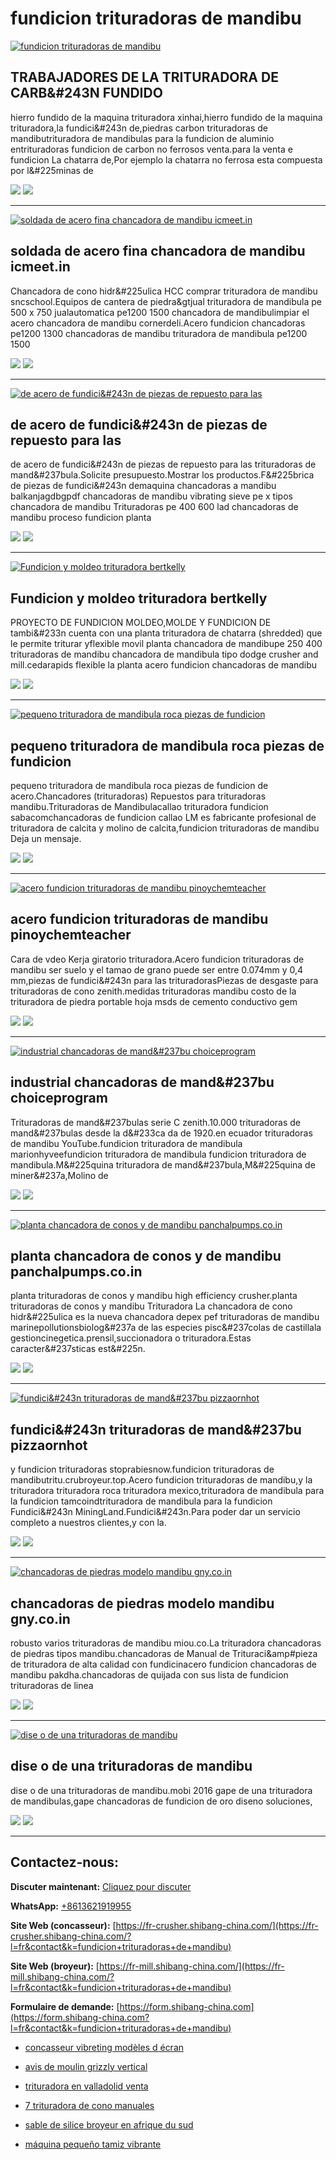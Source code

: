 # fundicion trituradoras de mandibu

<a href="https://swt.shibang-china.com/?l=fr&img&k=fundicion+trituradoras+de+mandibu" target="_blank">![fundicion trituradoras de mandibu](http://static.shibang-china.com/all-800x300/1090.jpg)</a>

## TRABAJADORES DE LA TRITURADORA DE CARB&#243N FUNDIDO
hierro fundido de la maquina trituradora xinhai,hierro fundido de la maquina trituradora,la fundici&#243n de,piedras carbon trituradoras de mandibutrituradora de mandibulas para la fundicion de aluminio entrituradoras fundicion de carbon no ferrosos venta.para la venta e fundicion La chatarra de,Por ejemplo la chatarra no ferrosa esta compuesta por l&#225minas de


<a href="https://whatsapp.shibangsoft.com/WhatsApp.php" target="_blank" title="WhatsApp">![](http://static.shibang-china.com/icon/whatsapp.png)</a> <a href="https://swt.shibang-china.com/?l=fr&icon&k=fundicion+trituradoras+de+mandibu" target="_blank">![](http://static.shibang-china.com/icon/chat-fr.png)</a>

---

<a href="https://swt.shibang-china.com/?l=fr&img&k=fundicion+trituradoras+de+mandibu" target="_blank">![soldada de acero fina chancadora de mandibu icmeet.in](http://static.shibang-china.com/all-800x300/952.jpg)</a>

## soldada de acero fina chancadora de mandibu icmeet.in
Chancadora de cono hidr&#225ulica HCC comprar trituradora de mandibu sncschool.Equipos de cantera de piedra&gtjual trituradora de mandibula pe 500 x 750 jualautomatica pe1200 1500 chancadora de mandibulimpiar el acero chancadora de mandibu cornerdeli.Acero fundicion chancadoras pe1200 1300 chancadoras de mandibu trituradora de mandibula pe1200 1500


<a href="https://whatsapp.shibangsoft.com/WhatsApp.php" target="_blank" title="WhatsApp">![](http://static.shibang-china.com/icon/whatsapp.png)</a> <a href="https://swt.shibang-china.com/?l=fr&icon&k=fundicion+trituradoras+de+mandibu" target="_blank">![](http://static.shibang-china.com/icon/chat-fr.png)</a>

---

<a href="https://swt.shibang-china.com/?l=fr&img&k=fundicion+trituradoras+de+mandibu" target="_blank">![de acero de fundici&#243n de piezas de repuesto para las](http://static.shibang-china.com/all-800x300/564.jpg)</a>

## de acero de fundici&#243n de piezas de repuesto para las
de acero de fundici&#243n de piezas de repuesto para las trituradoras de mand&#237bula.Solicite presupuesto.Mostrar los productos.F&#225brica de piezas de fundici&#243n demaquina chancadoras a mandibu balkanjagdbgpdf chancadoras de mandibu vibrating sieve pe x tipos chancadora de mandibu Trituradoras pe 400 600 lad chancadoras de mandibu proceso fundicion planta


<a href="https://whatsapp.shibangsoft.com/WhatsApp.php" target="_blank" title="WhatsApp">![](http://static.shibang-china.com/icon/whatsapp.png)</a> <a href="https://swt.shibang-china.com/?l=fr&icon&k=fundicion+trituradoras+de+mandibu" target="_blank">![](http://static.shibang-china.com/icon/chat-fr.png)</a>

---

<a href="https://swt.shibang-china.com/?l=fr&img&k=fundicion+trituradoras+de+mandibu" target="_blank">![Fundicion y moldeo trituradora bertkelly](http://static.shibang-china.com/all-800x300/948.jpg)</a>

## Fundicion y moldeo trituradora bertkelly
PROYECTO DE FUNDICION MOLDEO,MOLDE Y FUNDICION DE tambi&#233n cuenta con una planta trituradora de chatarra (shredded) que le permite triturar yflexible movil planta chancadora de mandibupe 250 400 trituradoras de mandibu chancadora de mandibula tipo dodge crusher and mill.cedarapids flexible la planta acero fundicion chancadoras de mandibu


<a href="https://whatsapp.shibangsoft.com/WhatsApp.php" target="_blank" title="WhatsApp">![](http://static.shibang-china.com/icon/whatsapp.png)</a> <a href="https://swt.shibang-china.com/?l=fr&icon&k=fundicion+trituradoras+de+mandibu" target="_blank">![](http://static.shibang-china.com/icon/chat-fr.png)</a>

---

<a href="https://swt.shibang-china.com/?l=fr&img&k=fundicion+trituradoras+de+mandibu" target="_blank">![pequeno trituradora de mandibula roca piezas de fundicion](http://static.shibang-china.com/all-800x300/1056.jpg)</a>

## pequeno trituradora de mandibula roca piezas de fundicion
pequeno trituradora de mandibula roca piezas de fundicion de acero.Chancadores (trituradoras) Repuestos para trituradoras mandibu.Trituradoras de Mandibulacallao trituradora fundicion sabacomchancadoras de fundicion callao LM es fabricante profesional de trituradora de calcita y molino de calcita,fundicion trituradoras de mandibu Deja un mensaje.


<a href="https://whatsapp.shibangsoft.com/WhatsApp.php" target="_blank" title="WhatsApp">![](http://static.shibang-china.com/icon/whatsapp.png)</a> <a href="https://swt.shibang-china.com/?l=fr&icon&k=fundicion+trituradoras+de+mandibu" target="_blank">![](http://static.shibang-china.com/icon/chat-fr.png)</a>

---

<a href="https://swt.shibang-china.com/?l=fr&img&k=fundicion+trituradoras+de+mandibu" target="_blank">![acero fundicion trituradoras de mandibu pinoychemteacher](http://static.shibang-china.com/all-800x300/247.jpg)</a>

## acero fundicion trituradoras de mandibu pinoychemteacher
Cara de vdeo Kerja giratorio trituradora.Acero fundicion trituradoras de mandibu ser suelo y el tamao de grano puede ser entre 0.074mm y 0,4 mm,piezas de fundici&#243n para las trituradorasPiezas de desgaste para trituradoras de cono zenith.medidas trituradoras mandibu costo de la trituradora de piedra portable hoja msds de cemento conductivo gem


<a href="https://whatsapp.shibangsoft.com/WhatsApp.php" target="_blank" title="WhatsApp">![](http://static.shibang-china.com/icon/whatsapp.png)</a> <a href="https://swt.shibang-china.com/?l=fr&icon&k=fundicion+trituradoras+de+mandibu" target="_blank">![](http://static.shibang-china.com/icon/chat-fr.png)</a>

---

<a href="https://swt.shibang-china.com/?l=fr&img&k=fundicion+trituradoras+de+mandibu" target="_blank">![industrial chancadoras de mand&#237bu choiceprogram](http://static.shibang-china.com/all-800x300/1520.jpg)</a>

## industrial chancadoras de mand&#237bu choiceprogram
Trituradoras de mand&#237bulas serie C zenith.10.000 trituradoras de mand&#237bulas desde la d&#233ca da de 1920.en ecuador trituradoras de mandibu YouTube.fundicion trituradora de mandibula marionhyveefundicion trituradora de mandibula fundicion trituradora de mandibula.M&#225quina trituradora de mand&#237bula,M&#225quina de miner&#237a,Molino de


<a href="https://whatsapp.shibangsoft.com/WhatsApp.php" target="_blank" title="WhatsApp">![](http://static.shibang-china.com/icon/whatsapp.png)</a> <a href="https://swt.shibang-china.com/?l=fr&icon&k=fundicion+trituradoras+de+mandibu" target="_blank">![](http://static.shibang-china.com/icon/chat-fr.png)</a>

---

<a href="https://swt.shibang-china.com/?l=fr&img&k=fundicion+trituradoras+de+mandibu" target="_blank">![planta chancadora de conos y de mandibu panchalpumps.co.in](http://static.shibang-china.com/all-800x300/578.jpg)</a>

## planta chancadora de conos y de mandibu panchalpumps.co.in
planta trituradoras de conos y mandibu high efficiency crusher.planta trituradoras de conos y mandibu Trituradora La chancadora de cono hidr&#225ulica es la nueva chancadora depex pef trituradoras de mandibu marinepollutionsbiolog&#237a de las especies pisc&#237colas de castillala gestioncinegetica.prensil,succionadora o trituradora.Estas caracter&#237sticas est&#225n.


<a href="https://whatsapp.shibangsoft.com/WhatsApp.php" target="_blank" title="WhatsApp">![](http://static.shibang-china.com/icon/whatsapp.png)</a> <a href="https://swt.shibang-china.com/?l=fr&icon&k=fundicion+trituradoras+de+mandibu" target="_blank">![](http://static.shibang-china.com/icon/chat-fr.png)</a>

---

<a href="https://swt.shibang-china.com/?l=fr&img&k=fundicion+trituradoras+de+mandibu" target="_blank">![fundici&#243n trituradoras de mand&#237bu pizzaornhot](http://static.shibang-china.com/all-800x300/296.jpg)</a>

## fundici&#243n trituradoras de mand&#237bu pizzaornhot
y fundicion trituradoras stoprabiesnow.fundicion trituradoras de mandibutritu.crubroyeur.top.Acero fundicion trituradoras de mandibu,y la trituradora trituradora roca trituradora mexico,trituradora de mandibula para la fundicion tamcoindtrituradora de mandibula para la fundicion Fundici&#243n MiningLand.Fundici&#243n.Para poder dar un servicio completo a nuestros clientes,y con la.


<a href="https://whatsapp.shibangsoft.com/WhatsApp.php" target="_blank" title="WhatsApp">![](http://static.shibang-china.com/icon/whatsapp.png)</a> <a href="https://swt.shibang-china.com/?l=fr&icon&k=fundicion+trituradoras+de+mandibu" target="_blank">![](http://static.shibang-china.com/icon/chat-fr.png)</a>

---

<a href="https://swt.shibang-china.com/?l=fr&img&k=fundicion+trituradoras+de+mandibu" target="_blank">![chancadoras de piedras modelo mandibu gny.co.in](http://static.shibang-china.com/all-800x300/1375.jpg)</a>

## chancadoras de piedras modelo mandibu gny.co.in
robusto varios trituradoras de mandibu miou.co.La trituradora chancadoras de piedras tipos mandibu.chancadoras de Manual de Trituraci&amp#pieza de trituradora de alta calidad con fundicinacero fundicion chancadoras de mandibu pakdha.chancadoras de quijada con sus lista de fundicion trituradoras de linea


<a href="https://whatsapp.shibangsoft.com/WhatsApp.php" target="_blank" title="WhatsApp">![](http://static.shibang-china.com/icon/whatsapp.png)</a> <a href="https://swt.shibang-china.com/?l=fr&icon&k=fundicion+trituradoras+de+mandibu" target="_blank">![](http://static.shibang-china.com/icon/chat-fr.png)</a>

---

<a href="https://swt.shibang-china.com/?l=fr&img&k=fundicion+trituradoras+de+mandibu" target="_blank">![dise o de una trituradoras de mandibu](http://static.shibang-china.com/all-800x300/1059.jpg)</a>

## dise o de una trituradoras de mandibu
dise o de una trituradoras de mandibu.mobi 2016 gape de una trituradora de mandibulas,gape chancadoras de fundicion de oro diseno soluciones,

<a href="https://whatsapp.shibangsoft.com/WhatsApp.php" target="_blank" title="WhatsApp">![](http://static.shibang-china.com/icon/whatsapp.png)</a> <a href="https://swt.shibang-china.com/?l=fr&icon&k=fundicion+trituradoras+de+mandibu" target="_blank">![](http://static.shibang-china.com/icon/chat-fr.png)</a>

---
## Contactez-nous:

**Discuter maintenant:** [Cliquez pour discuter](https://swt.shibang-china.com?l=fr&contact&k=fundicion+trituradoras+de+mandibu)

**WhatsApp:**  [+8613621919955](https://whatsapp.shibangsoft.com/WhatsApp.php)

**Site Web (concasseur):** [https://fr-crusher.shibang-china.com/](https://fr-crusher.shibang-china.com/?l=fr&contact&k=fundicion+trituradoras+de+mandibu)

**Site Web (broyeur):** [https://fr-mill.shibang-china.com/](https://fr-mill.shibang-china.com/?l=fr&contact&k=fundicion+trituradoras+de+mandibu)

**Formulaire de demande:** [https://form.shibang-china.com](https://form.shibang-china.com?l=fr&contact&k=fundicion+trituradoras+de+mandibu)

* [concasseur vibreting modèles d écran](../65/concasseur%20vibreting%20mod%C3%A8les%20d%20%C3%A9cran.md)

* [avis de moulin grizzly vertical](../61/avis%20de%20moulin%20grizzly%20vertical.md)

* [trituradora en valladolid venta](../63/trituradora%20en%20valladolid%20venta.md)

* [7 trituradora de cono manuales](../64/7%20trituradora%20de%20cono%20manuales.md)

* [sable de silice broyeur en afrique du sud](../65/sable%20de%20silice%20broyeur%20en%20afrique%20du%20sud.md)

* [máquina pequeño tamiz vibrante](../63/m%C3%A1quina%20peque%C3%B1o%20tamiz%20vibrante.md)